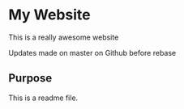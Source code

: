 # My Website

This is a really awesome website

Updates made on master on Github before rebase

## Purpose

This is a readme file.
